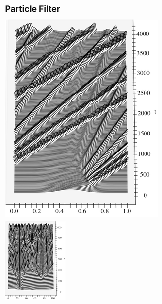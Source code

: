 # Particle Filter

![image of final solution](Saving/Cropped_KdV.png)

<img src="Saving/Cropped_KS.png" alt="drawing" width="200"/>

